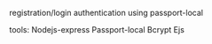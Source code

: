 registration/login authentication using passport-local

tools:
Nodejs-express
Passport-local
Bcrypt
Ejs